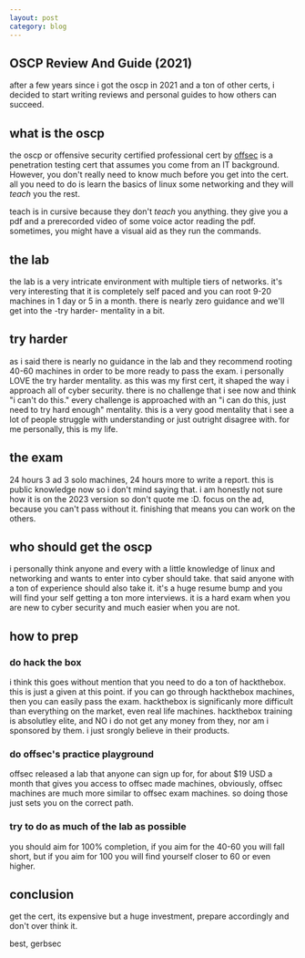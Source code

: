 ```yaml
---
layout: post
category: blog
---
```


## OSCP Review And Guide (2021)

after a few years since i got the oscp in 2021 and a ton of other certs, i decided to start writing reviews and personal guides to how others can
succeed. 

## what is the oscp

the oscp or offensive security certified professional cert by [offsec](https://offsec.com) is a penetration testing cert that assumes you come from an IT background. However, you don't really need to know much before you get into the cert. all you need to do is learn the basics of linux some networking and they will *teach* you the rest. 

teach is in cursive because they don't *teach* you anything. they give you a pdf and a prerecorded video of some voice actor reading the pdf. sometimes, you might have a visual aid as they run the commands. 

## the lab

the lab is a very intricate environment with multiple tiers of networks. it's very interesting that it is completely self paced and you can root 9-20 machines in 1 day or 5 in a month. there is nearly zero guidance and we'll get into the -try harder- mentality in a bit. 

## try harder 

as i said there is nearly no guidance in the lab and they recommend rooting 40-60 machines in order to be more ready to pass the exam. i personally LOVE the try harder mentality. as this was my first cert, it shaped the way i approach all of cyber security. there is no challenge that i see now and think "i can't do this." every challenge is approached with an "i can do this, just need to try hard enough" mentality. this is a very good mentality that i see a lot of people struggle with understanding or just outright disagree with. for me personally, this is my life.

## the exam

24 hours 3 ad 3 solo machines, 24 hours more to write a report. this is public knowledge now so i don't mind saying that. i am honestly not sure how it is on the 2023 version so don't quote me :D. focus on the ad, because you can't pass without it. finishing that means you can work on the others. 

## who should get the oscp

i personally think anyone and every with a little knowledge of linux and networking and wants to enter into cyber should take. that said anyone with a ton of experience should also take it. it's a huge resume bump and you will find your self getting a ton more interviews. it is a hard exam when you are new to cyber security and much easier when you are not. 

## how to prep

### do hack the box

i think this goes without mention that you need to do a ton of hackthebox. this is just a given at this point. if you can go through hackthebox machines, then you can easily pass the exam. hackthebox is significanly more difficult than everything on the market, even real life machines. hackthebox training is absolutley elite, and NO i do not get any money from they, nor am i sponsored by them. i just srongly believe in their products. 

### do offsec's practice playground

offsec released a lab that anyone can sign up for, for about $19 USD a month that gives you access to offsec made machines, obviously, offsec machines are much more similar to offsec exam machines. so doing those just sets you on the correct path. 

### try to do as much of the lab as possible

you should aim for 100% completion, if you aim for the 40-60 you will fall short, but if you aim for 100 you will find yourself closer to 60 or even higher.

## conclusion

get the cert, its expensive but a huge investment, prepare accordingly and don't over think it. 

best, gerbsec